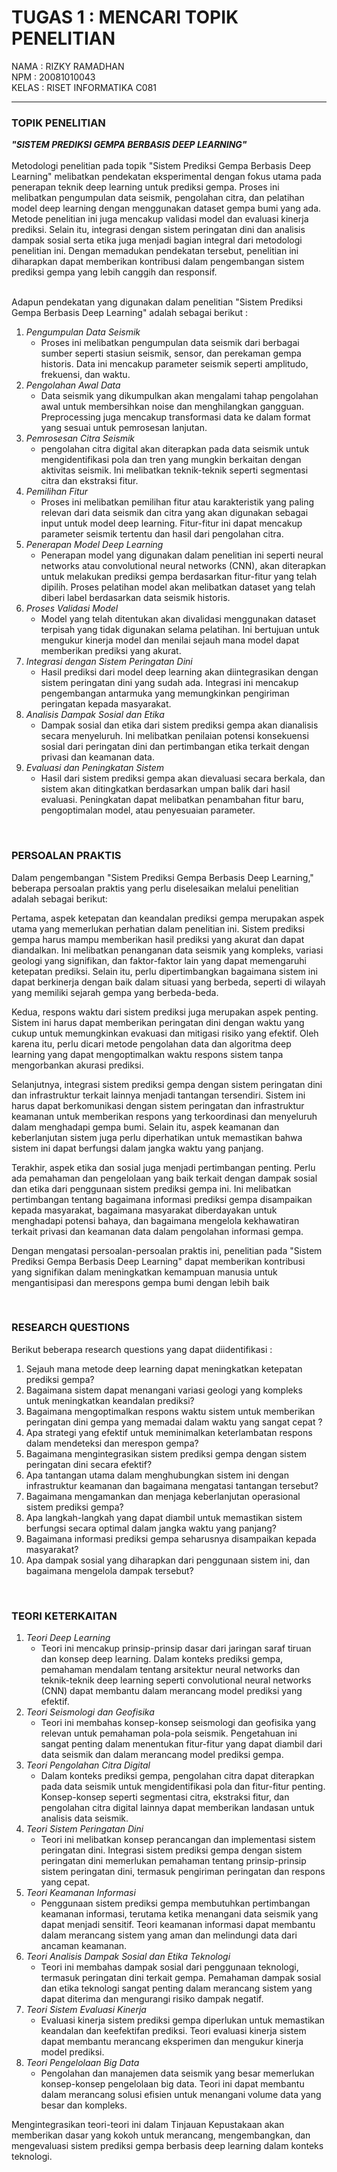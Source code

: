 # TUGAS 1 : MENCARI TOPIK PENELITIAN

 NAMA  : RIZKY RAMADHAN  <br> 
 NPM   : 20081010043 <br>
 KELAS : RISET INFORMATIKA C081  <hr>
 
### TOPIK PENELITIAN 

**_"SISTEM PREDIKSI GEMPA BERBASIS DEEP LEARNING"_**
<br><br> Metodologi penelitian pada topik "Sistem Prediksi Gempa Berbasis Deep Learning" melibatkan pendekatan eksperimental dengan fokus utama pada penerapan teknik deep learning untuk prediksi gempa. Proses ini melibatkan pengumpulan data seismik, pengolahan citra, dan pelatihan model deep learning dengan menggunakan dataset gempa bumi yang ada. Metode penelitian ini juga mencakup validasi model dan evaluasi kinerja prediksi. Selain itu, integrasi dengan sistem peringatan dini dan analisis dampak sosial serta etika juga menjadi bagian integral dari metodologi penelitian ini. Dengan memadukan pendekatan tersebut, penelitian ini diharapkan dapat memberikan kontribusi dalam pengembangan sistem prediksi gempa yang lebih canggih dan responsif. 

<br> Adapun pendekatan yang digunakan dalam penelitian "Sistem Prediksi Gempa Berbasis Deep Learning" adalah sebagai berikut : <br>
1. *Pengumpulan Data Seismik*
   * Proses ini melibatkan pengumpulan data seismik dari berbagai sumber seperti stasiun seismik, sensor, dan perekaman gempa historis. Data ini mencakup parameter
   seismik seperti amplitudo, frekuensi, dan waktu.
2. *Pengolahan Awal Data*
   * Data seismik yang dikumpulkan akan mengalami tahap pengolahan awal untuk membersihkan noise dan menghilangkan gangguan. Preprocessing juga mencakup transformasi data ke dalam format yang sesuai untuk pemrosesan lanjutan.
3. *Pemrosesan Citra Seismik*
   * pengolahan citra digital akan diterapkan pada data seismik untuk mengidentifikasi pola dan tren yang mungkin berkaitan dengan aktivitas seismik. Ini melibatkan teknik-teknik seperti segmentasi citra dan ekstraksi fitur.
4. *Pemilihan Fitur*
   * Proses ini melibatkan pemilihan fitur atau karakteristik yang paling relevan dari data seismik dan citra yang akan digunakan sebagai input untuk model deep learning. Fitur-fitur ini dapat mencakup parameter seismik tertentu dan hasil dari pengolahan citra.
5. *Penerapan Model Deep Learning*
   * Penerapan model yang digunakan dalam penelitian ini seperti neural networks atau convolutional neural networks (CNN), akan diterapkan untuk melakukan prediksi gempa berdasarkan fitur-fitur yang telah dipilih. Proses pelatihan model akan melibatkan dataset yang telah diberi label berdasarkan data seismik historis.
6. *Proses Validasi Model*
   * Model yang telah ditentukan akan divalidasi menggunakan dataset terpisah yang tidak digunakan selama pelatihan. Ini bertujuan untuk mengukur kinerja model dan menilai sejauh mana model dapat memberikan prediksi yang akurat.
7. *Integrasi dengan Sistem Peringatan Dini*
   * Hasil prediksi dari model deep learning akan diintegrasikan dengan sistem peringatan dini yang sudah ada. Integrasi ini mencakup pengembangan antarmuka yang memungkinkan pengiriman peringatan kepada masyarakat.
8. *Analisis Dampak Sosial dan Etika*
   * Dampak sosial dan etika dari sistem prediksi gempa akan dianalisis secara menyeluruh. Ini melibatkan penilaian potensi konsekuensi sosial dari peringatan dini dan pertimbangan etika terkait dengan privasi dan keamanan data.
9. *Evaluasi dan Peningkatan Sistem*
    * Hasil dari sistem prediksi gempa akan dievaluasi secara berkala, dan sistem akan ditingkatkan berdasarkan umpan balik dari hasil evaluasi. Peningkatan dapat melibatkan penambahan fitur baru, pengoptimalan model, atau penyesuaian parameter.

<br>

### PERSOALAN PRAKTIS

Dalam pengembangan "Sistem Prediksi Gempa Berbasis Deep Learning," beberapa persoalan praktis yang perlu diselesaikan melalui penelitian adalah sebagai berikut:

Pertama, aspek ketepatan dan keandalan prediksi gempa merupakan aspek utama yang memerlukan perhatian dalam penelitian ini. Sistem prediksi gempa harus mampu memberikan hasil prediksi yang akurat dan dapat diandalkan. Ini melibatkan penanganan data seismik yang kompleks, variasi geologi yang signifikan, dan faktor-faktor lain yang dapat memengaruhi ketepatan prediksi. Selain itu, perlu dipertimbangkan bagaimana sistem ini dapat berkinerja dengan baik dalam situasi yang berbeda, seperti di wilayah yang memiliki sejarah gempa yang berbeda-beda.

Kedua, respons waktu dari sistem prediksi juga merupakan aspek penting. Sistem ini harus dapat memberikan peringatan dini dengan waktu yang cukup untuk memungkinkan evakuasi dan mitigasi risiko yang efektif. Oleh karena itu, perlu dicari metode pengolahan data dan algoritma deep learning yang dapat mengoptimalkan waktu respons sistem tanpa mengorbankan akurasi prediksi.

Selanjutnya, integrasi sistem prediksi gempa dengan sistem peringatan dini dan infrastruktur terkait lainnya menjadi tantangan tersendiri. Sistem ini harus dapat berkomunikasi dengan sistem peringatan dan infrastruktur keamanan untuk memberikan respons yang terkoordinasi dan menyeluruh dalam menghadapi gempa bumi. Selain itu, aspek keamanan dan keberlanjutan sistem juga perlu diperhatikan untuk memastikan bahwa sistem ini dapat berfungsi dalam jangka waktu yang panjang.

Terakhir, aspek etika dan sosial juga menjadi pertimbangan penting. Perlu ada pemahaman dan pengelolaan yang baik terkait dengan dampak sosial dan etika dari penggunaan sistem prediksi gempa ini. Ini melibatkan pertimbangan tentang bagaimana informasi prediksi gempa disampaikan kepada masyarakat, bagaimana masyarakat diberdayakan untuk menghadapi potensi bahaya, dan bagaimana mengelola kekhawatiran terkait privasi dan keamanan data dalam pengolahan informasi gempa.

Dengan mengatasi persoalan-persoalan praktis ini, penelitian pada "Sistem Prediksi Gempa Berbasis Deep Learning" dapat memberikan kontribusi yang signifikan dalam  meningkatkan kemampuan manusia untuk mengantisipasi dan merespons gempa bumi dengan lebih baik

<br>

### RESEARCH QUESTIONS

Berikut beberapa research questions yang dapat diidentifikasi : <br>

  1. Sejauh mana metode deep learning dapat meningkatkan ketepatan prediksi gempa?
  2. Bagaimana sistem dapat menangani variasi geologi yang kompleks untuk meningkatkan keandalan prediksi?
  3. Bagaimana mengoptimalkan respons waktu sistem untuk memberikan peringatan dini gempa yang memadai  dalam waktu yang sangat cepat ?
  4. Apa strategi yang efektif untuk meminimalkan keterlambatan respons dalam mendeteksi dan merespon gempa?
  5. Bagaimana mengintegrasikan sistem prediksi gempa dengan sistem peringatan dini secara efektif?
  6. Apa tantangan utama dalam menghubungkan sistem ini dengan infrastruktur keamanan dan bagaimana mengatasi tantangan tersebut?
  7. Bagaimana mengamankan dan menjaga keberlanjutan operasional sistem prediksi gempa?
  8. Apa langkah-langkah yang dapat diambil untuk memastikan sistem berfungsi secara optimal dalam jangka waktu yang panjang?
  9.  Bagaimana informasi prediksi gempa seharusnya disampaikan kepada masyarakat?
  10.  Apa dampak sosial yang diharapkan dari penggunaan sistem ini, dan bagaimana mengelola dampak tersebut?

<br>

### TEORI KETERKAITAN

   1. *Teori Deep Learning*
      * Teori ini mencakup prinsip-prinsip dasar dari jaringan saraf tiruan dan konsep deep learning. Dalam konteks prediksi gempa, pemahaman mendalam tentang arsitektur neural networks dan teknik-teknik deep learning seperti convolutional neural networks (CNN) dapat membantu dalam merancang model prediksi yang efektif.
   2.  *Teori Seismologi dan Geofisika*
       * Teori ini membahas konsep-konsep seismologi dan geofisika yang relevan untuk pemahaman pola-pola seismik. Pengetahuan ini sangat penting dalam menentukan fitur-fitur yang dapat diambil dari data seismik dan dalam merancang model prediksi gempa.
   3.  *Teori Pengolahan Citra Digital*
       * Dalam konteks prediksi gempa, pengolahan citra dapat diterapkan pada data seismik untuk mengidentifikasi pola dan fitur-fitur penting. Konsep-konsep seperti segmentasi citra, ekstraksi fitur, dan pengolahan citra digital lainnya dapat memberikan landasan untuk analisis data seismik.
   4.  *Teori Sistem Peringatan Dini*
       * Teori ini melibatkan konsep perancangan dan implementasi sistem peringatan dini. Integrasi sistem prediksi gempa dengan sistem peringatan dini memerlukan pemahaman tentang prinsip-prinsip sistem peringatan dini, termasuk pengiriman peringatan dan respons yang cepat.
   5.  *Teori Keamanan Informasi*
       * Penggunaan sistem prediksi gempa membutuhkan pertimbangan keamanan informasi, terutama ketika menangani data seismik yang dapat menjadi sensitif. Teori keamanan informasi dapat membantu dalam merancang sistem yang aman dan melindungi data dari ancaman keamanan.
   6.  *Teori Analisis Dampak Sosial dan Etika Teknologi*
       * Teori ini membahas dampak sosial dari penggunaan teknologi, termasuk peringatan dini terkait gempa. Pemahaman dampak sosial dan etika teknologi sangat penting dalam merancang sistem yang dapat diterima dan mengurangi risiko dampak negatif.
   7.  *Teori Sistem Evaluasi Kinerja*
       * Evaluasi kinerja sistem prediksi gempa diperlukan untuk memastikan keandalan dan keefektifan prediksi. Teori evaluasi kinerja sistem dapat membantu merancang eksperimen dan mengukur kinerja model prediksi.
   8.  *Teori Pengelolaan Big Data*
       * Pengolahan dan manajemen data seismik yang besar memerlukan konsep-konsep pengelolaan big data. Teori ini dapat membantu dalam merancang solusi efisien untuk menangani volume data yang besar dan kompleks.

Mengintegrasikan teori-teori ini dalam Tinjauan Kepustakaan akan memberikan dasar yang kokoh untuk merancang, mengembangkan, dan mengevaluasi sistem prediksi gempa berbasis deep learning dalam konteks teknologi.


